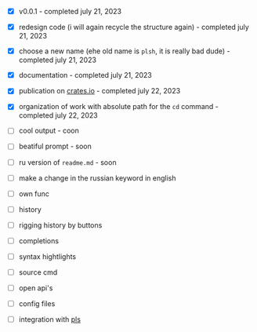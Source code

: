 - [x] v0.0.1 - completed july 21, 2023
- [x] redesign code (i will again recycle the structure again) - completed july 21, 2023
- [x] choose a new name (еhe old name is `plsh`, it is really bad dude) - completed july 21, 2023
- [x] documentation - completed july 21, 2023
- [x] publication on [crates.io](crates.io) - completed july 22, 2023
- [x] organization of work with absolute path for the `cd` command - completed july 22, 2023

- [ ] cool output - coon
- [ ] beatiful prompt - soon
- [ ] ru version of `readme.md` - soon
- [ ] make a change in the russian keyword in english

- [ ] own func
- [ ] history
- [ ] rigging history by buttons
- [ ] completions
- [ ] syntax hightlights
- [ ] source cmd
- [ ] open api's
- [ ] config files
- [ ] integration with [pls](https://github.com/h1kkar/pls)